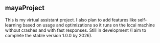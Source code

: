 ## mayaProject

This is my virtual assistant project.
I also plan to add features like self-learning based on usage and optimizations so it runs on the local machine without crashes and with fast responses.
Still in development (I aim to complete the stable version 1.0.0 by 2026).
